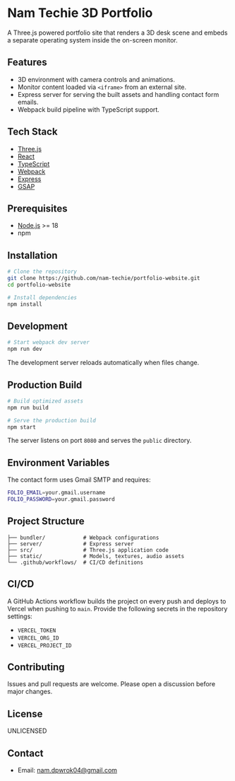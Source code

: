 # Nam Techie 3D Portfolio

A Three.js powered portfolio site that renders a 3D desk scene and embeds a separate operating system inside the on-screen monitor.

## Features
- 3D environment with camera controls and animations.
- Monitor content loaded via `<iframe>` from an external site.
- Express server for serving the built assets and handling contact form emails.
- Webpack build pipeline with TypeScript support.

## Tech Stack
- [Three.js](https://threejs.org/)
- [React](https://react.dev/)
- [TypeScript](https://www.typescriptlang.org/)
- [Webpack](https://webpack.js.org/)
- [Express](https://expressjs.com/)
- [GSAP](https://greensock.com/gsap/)

## Prerequisites
- [Node.js](https://nodejs.org/) >= 18
- npm

## Installation
```bash
# Clone the repository
git clone https://github.com/nam-techie/portfolio-website.git
cd portfolio-website

# Install dependencies
npm install
```

## Development
```bash
# Start webpack dev server
npm run dev
```
The development server reloads automatically when files change.

## Production Build
```bash
# Build optimized assets
npm run build

# Serve the production build
npm start
```
The server listens on port `8080` and serves the `public` directory.

## Environment Variables
The contact form uses Gmail SMTP and requires:
```bash
FOLIO_EMAIL=your.gmail.username
FOLIO_PASSWORD=your.gmail.password
```

## Project Structure
```
├── bundler/            # Webpack configurations
├── server/             # Express server
├── src/                # Three.js application code
├── static/             # Models, textures, audio assets
└── .github/workflows/  # CI/CD definitions
```

## CI/CD
A GitHub Actions workflow builds the project on every push and deploys to Vercel when pushing to `main`.
Provide the following secrets in the repository settings:
- `VERCEL_TOKEN`
- `VERCEL_ORG_ID`
- `VERCEL_PROJECT_ID`

## Contributing
Issues and pull requests are welcome. Please open a discussion before major changes.

## License
UNLICENSED

## Contact
- Email: [nam.dpwrok04@gmail.com](mailto:nam.dpwrok04@gmail.com)
